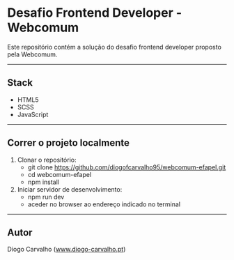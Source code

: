 # Desafio Frontend Developer - Webcomum

Este repositório contém a solução do desafio frontend developer proposto pela Webcomum.

---

## Stack

- HTML5  
- SCSS  
- JavaScript

---

## Correr o projeto localmente

1. Clonar o repositório:
   - git clone https://github.com/diogofcarvalho95/webcomum-efapel.git
   - cd webcomum-efapel
   - npm install
2. Iniciar servidor de desenvolvimento:
   - npm run dev
   - aceder no browser ao endereço indicado no terminal

---

## Autor

Diogo Carvalho (www.diogo-carvalho.pt)